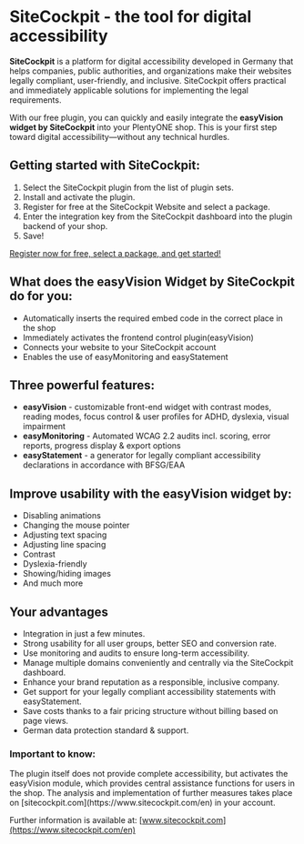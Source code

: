 # SiteCockpit - the tool for digital accessibility

**SiteCockpit** is a platform for digital accessibility developed in Germany that helps companies, public authorities, and organizations make their websites legally compliant, user-friendly, and inclusive. SiteCockpit offers practical and immediately applicable solutions for implementing the legal requirements.

With our free plugin, you can quickly and easily integrate the **easyVision widget by SiteCockpit** into your PlentyONE shop. This is your first step toward digital accessibility—without any technical hurdles.

## Getting started with SiteCockpit:
1. Select the SiteCockpit plugin from the list of plugin sets.
2. Install and activate the plugin.
3. Register for free at the  SiteCockpit Website and select a package.
4. Enter the integration key from the SiteCockpit dashboard into the plugin backend of your shop.
5. Save!

[Register now for free, select a package, and get started!](https://www.sitecockpit.com/en/prices?code=yZbHBoe1H4jA6uNH)

## What does the easyVision Widget by SiteCockpit do for you:

- Automatically inserts the required embed code in the correct place in the shop
- Immediately activates the frontend control plugin(easyVision)
- Connects your website to your SiteCockpit account
- Enables the use of easyMonitoring and easyStatement

## Three powerful features:

- **easyVision** - customizable front-end widget with contrast modes, reading modes, focus control & user profiles for ADHD, dyslexia, visual impairment
- **easyMonitoring** - Automated WCAG 2.2 audits incl. scoring, error reports, progress display & export options
- **easyStatement** - a generator for legally compliant accessibility declarations in accordance with BFSG/EAA

## Improve usability with the easyVision widget by:

- Disabling animations
- Changing the mouse pointer
- Adjusting text spacing
- Adjusting line spacing
- Contrast
- Dyslexia-friendly
- Showing/hiding images
- And much more

## Your advantages

- Integration in just a few minutes.
- Strong usability for all user groups, better SEO and conversion rate.
- Use monitoring and audits to ensure long-term accessibility.
- Manage multiple domains conveniently and centrally via the SiteCockpit dashboard.
- Enhance your brand reputation as a responsible, inclusive company.
- Get support for your legally compliant accessibility statements with easyStatement.
- Save costs thanks to a fair pricing structure without billing based on page views.
- German data protection standard & support.

### Important to know:

<div class="alert alert-warning" role="alert">
The plugin itself does not provide complete accessibility, but activates the easyVision module, which provides central assistance functions for users in the shop. The analysis and implementation of further measures takes place on [sitecockpit.com](https://www.sitecockpit.com/en) in your account.
</div>

Further information is available at: [www.sitecockpit.com](https://www.sitecockpit.com/en)

